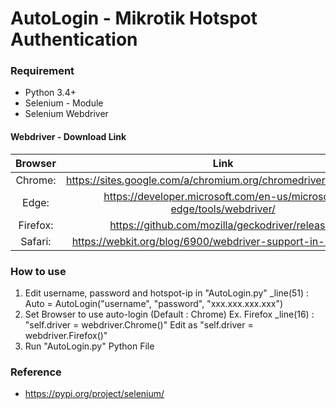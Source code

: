 # AutoLogin - Mikrotik Hotspot Authentication
 ### Requirement
 - Python 3.4+
 - Selenium - Module
 - Selenium Webdriver
 #### Webdriver - Download Link
 |Browser|Link|
 |:-:|:-:|
 |Chrome:|https://sites.google.com/a/chromium.org/chromedriver/downloads|
 |Edge:|https://developer.microsoft.com/en-us/microsoft-edge/tools/webdriver/|
 |Firefox:|https://github.com/mozilla/geckodriver/releases|
 |Safari:|https://webkit.org/blog/6900/webdriver-support-in-safari-10/|
 ### How to use
 1. Edit username, password and hotspot-ip in "AutoLogin.py"
  _line(51) : Auto = AutoLogin("username", "password", "xxx.xxx.xxx.xxx")
 2. Set Browser to use auto-login (Default : Chrome)
 Ex. Firefox
 _line(16) : "self.driver = webdriver.Chrome()" Edit as "self.driver = webdriver.Firefox()"
 3. Run "AutoLogin.py" Python File
### Reference
 - https://pypi.org/project/selenium/
